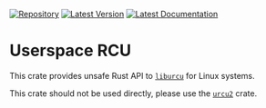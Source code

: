 [![Repository](https://img.shields.io/badge/Repository-Gitlab-blue?style=for-the-badge&logo=gitlab
)](https://gitlab.com/gabrielpolloguilbert/urcu)
[![Latest Version](https://img.shields.io/crates/v/urcu2-sys?style=for-the-badge&logo=rust)](https://crates.io/crates/urcu2-sys)
[![Latest Documentation](https://img.shields.io/docsrs/urcu2-sys?style=for-the-badge&logo=rust)](https://docs.rs/urcu2-sys/latest/urcu_sys/)

# Userspace RCU

This crate provides unsafe Rust API to [`liburcu`] for Linux systems.

This crate should not be used directly, please use the [`urcu2`] crate.

[`liburcu`]: https://liburcu.org/
[`urcu2`]: https://crates.io/crates/urcu2